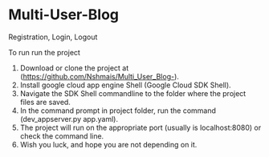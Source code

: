 # Multi-User-Blog
Registration, Login, Logout


To run run the project


1. Download or clone the project at (https://github.com/Nshmais/Multi_User_Blog-).
2. Install google cloud app engine Shell (Google Cloud SDK Shell).
3. Navigate the SDK Shell commandline to the folder where the project files are saved.
4. In the command prompt in project folder, run the command (dev_appserver.py app.yaml).
5. The project will run on the appropriate port (usually is localhost:8080) or check the command line.
6. Wish you luck, and hope you are not depending on it.